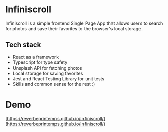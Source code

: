 # Infiniscroll

Infiniscroll is a simple frontend Single Page App that allows users to search for photos and save their favorites to the browser's local storage.

## Tech stack

- React as a framework
- Typescript for type safety
- Unsplash API for fetching photos
- Local storage for saving favorites
- Jest and React Testing Library for unit tests
- Skills and common sense for the rest :)

# Demo

[https://reverbeprintemps.github.io/infiniscroll/](https://reverbeprintemps.github.io/infiniscroll/)
